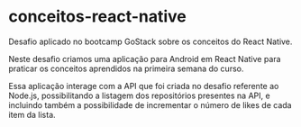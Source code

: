 # conceitos-react-native
Desafio aplicado no bootcamp GoStack sobre os conceitos do React Native.

Neste desafio criamos uma aplicação para Android em React Native para praticar os conceitos aprendidos na primeira semana do curso.

Essa aplicação interage com a API que foi criada no desafio referente ao Node.js, possibilitando a listagem dos repositórios presentes na API, 
e incluindo também a possibilidade de incrementar o número de likes de cada item da lista.

